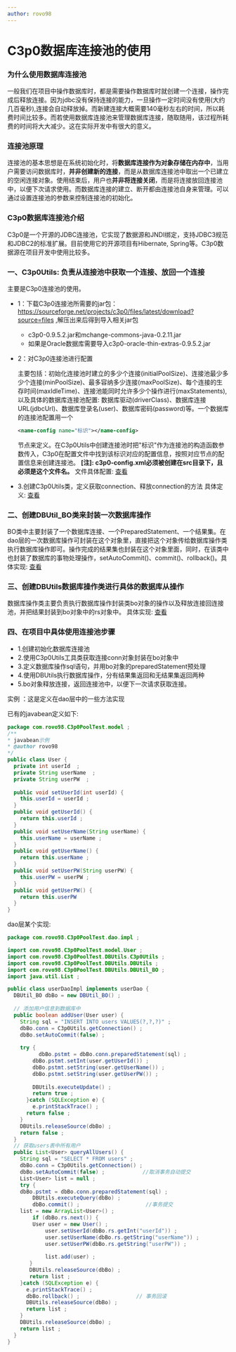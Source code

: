 ```yaml
---
author: rovo98
---
```


# C3p0数据库连接池的使用

### 为什么使用数据库连接池

  一般我们在项目中操作数据库时，都是需要操作数据库时就创建一个连接，操作完成后释放连接。因为jdbc没有保持连接的能力，一旦操作一定时间没有使用(大约几百毫秒),连接会自动释放掉。而新建连接大概需要140毫秒左右的时间，所以耗费时间比较多。而若使用数据库连接池来管理数据库连接，随取随用，该过程所耗费的时间将大大减少。这在实际开发中有很大的意义。


### 连接池原理

  连接池的基本思想是在系统初始化时，将**数据库连接作为对象存储在内存中**，当用户需要访问数据库时，**并非创建新的连接**，而是从数据库连接池中取出一个已建立的空闲连接对象。使用结束后，用户也**并非将连接关闭**，而是将连接放回连接池中，以便下次请求使用。而数据库连接的建立、断开都由连接池自身来管理。可以通过设置连接池的参数来控制连接池的初始化。

### C3p0数据库连接池介绍

  C3p0是一个开源的JDBC连接池，它实现了数据源和JNDI绑定，支持JDBC3规范和JDBC2的标准扩展。目前使用它的开源项目有Hibernate, Spring等。C3p0数据源在项目开发中使用比较多。

### 一、C3p0Utils: 负责从连接池中获取一个连接、放回一个连接

  主要是C3p0连接池的使用。
- 1：下载C3p0连接池所需要的jar包： https://sourceforge.net/projects/c3p0/files/latest/download?source=files ,解压出来后得到导入相关jar包
  - c3p0-0.9.5.2.jar和mchange-commons-java-0.2.11.jar
  - 如果是Oracle数据库需要导入c3p0-oracle-thin-extras-0.9.5.2.jar

- 2：对C3p0连接池进行配置

  主要包括：初始化连接池时建立的多少个连接(initialPoolSize)、连接池最少多少个连接(minPoolSize)、最多容纳多少连接(maxPoolSize)、每个连接的生存时间(maxIdleTime)、连接池能同时允许多少个操作进行(maxStatements),以及具体的数据库连接池配置: 数据库驱动(driverClass)、数据库连接URL(jdbcUrl)、数据库登录名(user)、数据库密码(password)等。一个数据库的连接池配置用一个 
  ```xml
  <name-config name="标识"></name-config>
  ```

  节点来定义。在C3p0Utils中创建连接池时把"标识"作为连接池的构造函数参数传入，C3p0在配置文件中找到该标识对应的配置信息，按照对应节点的配置信息来创建连接池。
  **[注]: c3p0-config.xml必须被创建在src目录下，且必须是这个文件名。**
  文件具体配置: [查看](https://github.com/rovo98/java-learning/blob/master/database/c3p0/c3p0-config.xml)

- 3.创建C3p0Utils类，定义获取connection、释放connection的方法
  具体定义: [查看](https://github.com/rovo98/java-learning/blob/master/database/c3p0/C3p0Utils.java)

### 二、创建DBUtil_BO类来封装一次数据库操作

  BO类中主要封装了一个数据库连接、一个PreparedStatement、一个结果集。在dao层的一次数据库操作可封装在这个对象里，直接把这个对象传给数据库操作类执行数据库操作即可。操作完成的结果集也封装在这个对象里面，同时，在该类中也封装了数据库的事物处理操作，setAutoCommit()、commit()、rollback()。具体实现: [查看](https://github.com/rovo98/java-learning/blob/master/database/c3p0/DBUtil_BO.java)

### 三、创建DBUtils数据库操作类进行具体的数据库从操作

  数据库操作类主要负责执行数据库操作封装类bo对象的操作以及释放连接回连接池，并把结果封装到bo对象中的rs对象中。
  具体实现: [查看](https://github.com/rovo98/java-learning/blob/master/database/c3p0/DBUtils.java)


### 四、在项目中具体使用连接池步骤

- 1.创建初始化数据库连接池
- 2.使用C3p0Utils工具类获取连接conn对象封装在bo对象中
- 3.定义数据库操作sql语句，并用bo对象的preparedStatement预处理
- 4.使用DBUtils执行数据库操作，分有结果集返回和无结果集返回两种
- 5.bo对象释放连接，返回连接池中，以便下一次请求获取连接。

实例 ：这是定义在dao层中的一些方法实现

已有的javabean定义如下:
```java
package com.rovo98.C3p0PoolTest.model ;
/**
* javabean示例
* @author rovo98
*/
public class User {
  private int userId  ;
  private String userName  ;
  private String userPW  ;
  
  public void setUserId(int userId) {
    this.userId = userId ;
  }
  public void getUserId() {
  	return this.userId ;
  }
  public void setUserName(String userName) {
  	this.userName = userName ;
  }
  public void getUserName() {
  	return this.userName ;
  }
  public void setUserPW(String userPW) {
  	this.userPW = userPW ;
  }
  public void getUserPW() {
  	return this.userPW
  }
}
```

dao层某个实现:

```java
package com.rovo98.C3p0PoolTest.dao.impl ;

import com.rovo98.C3p0PoolTest.model.User ;
import com.rovo98.C3p0PoolTest.DBUtils.C3p0Utils ;
import com.rovo98.C3p0PoolTest.DBUtils.DBUtils ;
import com.rovo98.C3p0PoolTest.DBUtils.DBUtil_BO ;
import java.util.List ;

public class userDaoImpl implements userDao {
  DBUtil_BO dbBo = new DBUtil_BO() ;
  
  // 添加用户信息到数据库中
  public boolean addUser(User user) {
    String sql = "INSERT INTO users VALUES(?,?,?)" ;
    dbBo.conn = C3p0Utils.getConnection() ;
    dbBo.setAutoCommit(false) ;
    
    try {
  		  dbBo.pstmt = dbBo.conn.preparedStatement(sql) ;
      	dbBo.pstmt.setInt(user.getUserId()) ;
      	dbBo.pstmt.setString(user.getUserName()) ;
      	dbBo.pstmt.setString(user.getUserPW()) ;
      	
      	DBUtils.executeUpdate() ;
      	return true ;
	  }catch (SQLException e) {
  		e.printStackTrace() ;
      return false ;
    }
    DBUtils.releaseSource(dbBo) ;
    return false ;
  }
  // 获取users表中所有用户
  public List<User> queryAllUsers() {
    String sql = "SELECT * FROM users" ;
    dbBo.conn = C3p0Utils.getConnection() ;
    dbBo.setAutoCommit(false) ;            //取消事务自动提交
    List<User> list = null ;
    try {
  	dbBo.pstmt = dbBo.conn.preparedStatement(sql) ;
      	DBUtils.executeQuery(dbBo) ;
      	dbBo.commit() ;                     //事务提交
	list = new ArrayList<User>() ;
      	if (dbBo.rs.next()) {
  		User user = new User() ;
          	user.setUserId(dbBo.rs.getInt("userId")) ;
          	user.setUserName(dbBo.rs.getString("userName")) ;
          	user.setUserPW(dbBo.rs.getString("userPW")) ;
          	
          	list.add(user) ;
       }
       DBUtils.releaseSource(dbBo) ;
       return list ;
    }catch (SQLException e) {
      e.printStackTrace() ;
      dbBo.rollback() ;                  // 事务回滚
      DBUtils.releaseSource(dbBo) ;
      return list ;
    }
    DBUtils.releaseSource(dbBo) ;
    return list ;
  }
}
```

